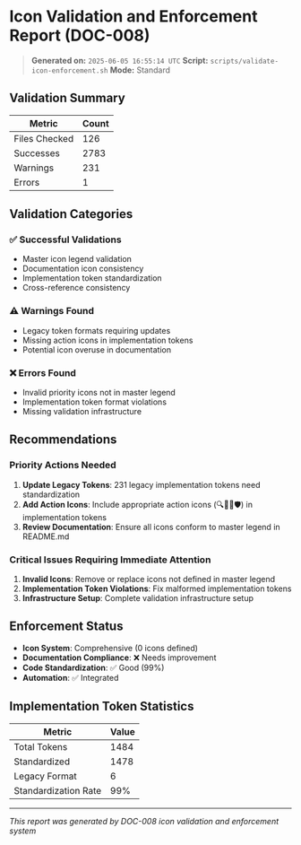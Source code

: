 # Icon Validation and Enforcement Report (DOC-008)

> **Generated on:** `2025-06-05 16:55:14 UTC`
> **Script:** `scripts/validate-icon-enforcement.sh`
> **Mode:** Standard

## Validation Summary

| Metric | Count |
|--------|-------|
| Files Checked | 126 |
| Successes | 2783 |
| Warnings | 231 |
| Errors | 1 |

## Validation Categories

### ✅ Successful Validations
- Master icon legend validation
- Documentation icon consistency  
- Implementation token standardization
- Cross-reference consistency

### ⚠️ Warnings Found
- Legacy token formats requiring updates
- Missing action icons in implementation tokens
- Potential icon overuse in documentation

### ❌ Errors Found
- Invalid priority icons not in master legend
- Implementation token format violations
- Missing validation infrastructure

## Recommendations

### Priority Actions Needed
1. **Update Legacy Tokens**: 231 legacy implementation tokens need standardization
2. **Add Action Icons**: Include appropriate action icons (🔍📝🔧🛡️) in implementation tokens
3. **Review Documentation**: Ensure all icons conform to master legend in README.md

### Critical Issues Requiring Immediate Attention
1. **Invalid Icons**: Remove or replace icons not defined in master legend
2. **Implementation Token Violations**: Fix malformed implementation tokens
3. **Infrastructure Setup**: Complete validation infrastructure setup

## Enforcement Status

- **Icon System**: Comprehensive (0 icons defined)
- **Documentation Compliance**: ❌ Needs improvement
- **Code Standardization**: ✅ Good (99%)
- **Automation**: ✅ Integrated

## Implementation Token Statistics

| Metric | Value |
|--------|-------|
| Total Tokens | 1484 |
| Standardized | 1478 |
| Legacy Format | 6 |
| Standardization Rate | 99% |

---
*This report was generated by DOC-008 icon validation and enforcement system*
